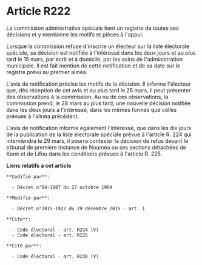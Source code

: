 # Article R222

La commission administrative spéciale tient un registre de toutes ses décisions et y mentionne les motifs et pièces à
l'appui.

Lorsque la commission refuse d'inscrire un électeur sur la liste électorale spéciale, sa décision est notifiée à l'intéressé
dans les deux jours et au plus tard le 15 mars, par écrit et à domicile, par les soins de l'administration municipale. Il est
fait mention de cette notification et de sa date sur le registre prévu au premier alinéa.

L'avis de notification précise les motifs de la décision. Il informe l'électeur que, dès réception de cet avis et au plus
tard le 25 mars, il peut présenter des observations à la commission. Au vu de ces observations, la commission prend, le 28
mars au plus tard, une nouvelle décision notifiée dans les deux jours à l'intéressé, dans les mêmes formes que celles prévues
à l'alinéa précédent.

L'avis de notification informe également l'intéressé, que dans les dix jours de la publication de la liste électorale
spéciale prévue à l'article R. 224 qui interviendra le 29 mars, il pourra contester la décision de refus devant le tribunal
de première instance de Nouméa ou ses sections détachées de Koné et de Lifou dans les conditions prévues à l'article R. 225.

**Liens relatifs à cet article**

	**Codifié par**:

	  - Décret n°64-1087 du 27 octobre 1964

	**Modifié par**:

	  - Décret n°2015-1922 du 29 décembre 2015 - art. 1

	**Cite**:

	  - Code électoral - art. R224 (V)
	  - Code électoral - art. R225

	**Cité par**:

	  - Code électoral - art. R230 (V)

